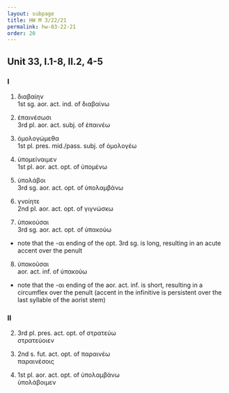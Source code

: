 ```yaml
---
layout: subpage
title: HW M 3/22/21
permalink: hw-03-22-21
order: 20
---
```


## Unit 33, I.1-8, II.2, 4-5

### I

1. διαβαίην  
1st sg. aor. act. ind. of διαβαίνω

2. ἐπαινέσωσι  
3rd pl. aor. act. subj. of ἐπαινέω

3. ὁμολογώμεθα  
1st pl. pres. mid./pass. subj. of ὁμολογέω

4. ὑπομείναιμεν  
1st pl. aor. act. opt. of ὑπομένω

5. ὑπολάβοι  
3rd sg. aor. act. opt. of ὑπολαμβάνω

6. γνοίητε  
2nd pl. aor. act. opt. of γιγνώσκω

7. ὑπακούσαι  
3rd sg. aor. act. opt. of ὑπακούω
* note that the -αι ending of the opt. 3rd sg. is long, resulting in an acute accent over the penult

8. ὑπακοῦσαι  
aor. act. inf. of ὑπακούω
* note that the -αι ending of the aor. act. inf. is short, resulting in a circumflex over the penult (accent in the infinitive is persistent over the last syllable of the aorist stem)

### II

2. 3rd pl. pres. act. opt. of στρατεύω  
στρατεύοιεν

4. 2nd s. fut. act. opt. of παραινέω  
παραινέσοις

5. 1st pl. aor. act. opt. of ὑπολαμβάνω  
ὑπολάβοιμεν
